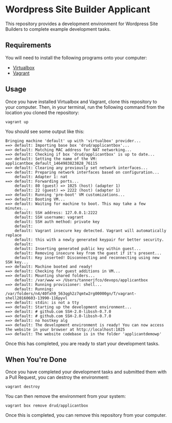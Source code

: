 # Wordpress Site Builder Applicant 
This repository provides a development environment for Wordpress Site Builders to complete example development tasks.

## Requirements
You will need to install the following programs onto your computer:
* [Virtualbox](https://www.virtualbox.org/wiki/Downloads)
* [Vagrant](https://www.vagrantup.com/downloads.html)

## Usage
Once you have installed Virtualbox and Vagrant, clone this repository to your computer. Then, in your terminal, run the following command from the location you cloned the repository:

```
vagrant up
```

You should see some output like this:

```
Bringing machine 'default' up with 'virtualbox' provider...
==> default: Importing base box 'drud/applicantbox'...
==> default: Matching MAC address for NAT networking...
==> default: Checking if box 'drud/applicantbox' is up to date...
==> default: Setting the name of the VM: applicantbox_default_1464983823828_76115
==> default: Clearing any previously set network interfaces...
==> default: Preparing network interfaces based on configuration...
    default: Adapter 1: nat
==> default: Forwarding ports...
    default: 80 (guest) => 1025 (host) (adapter 1)
    default: 22 (guest) => 2222 (host) (adapter 1)
==> default: Running 'pre-boot' VM customizations...
==> default: Booting VM...
==> default: Waiting for machine to boot. This may take a few minutes...
    default: SSH address: 127.0.0.1:2222
    default: SSH username: vagrant
    default: SSH auth method: private key
    default:
    default: Vagrant insecure key detected. Vagrant will automatically replace
    default: this with a newly generated keypair for better security.
    default:
    default: Inserting generated public key within guest...
    default: Removing insecure key from the guest if it's present...
    default: Key inserted! Disconnecting and reconnecting using new SSH key...
==> default: Machine booted and ready!
==> default: Checking for guest additions in VM...
==> default: Mounting shared folders...
    default: /var/www => /Users/tannerjfco/devops/applicantbox
==> default: Running provisioner: shell...
    default: Running: /var/folders/n4/40fxh9_563qgh2z7qmtw2rg00000gn/T/vagrant-shell20160603-13990-116pyvl
==> default: stdin: is not a tty
==> default: Starting up the development environment...
==> default: # github.com SSH-2.0-libssh-0.7.0
==> default: # github.com SSH-2.0-libssh-0.7.0
==> default: no hostkey alg
==> default: The development environment is ready! You can now access the website in your browser at http://localhost:1025
==> default: The website codebase is in the folder 'applicantdemowp'
```

Once this has completed, you are ready to start your development tasks.

## When You're Done
Once you have completed your development tasks and submitted them with a Pull Request, you can destroy the environment:

```
vagrant destroy
```

You can then remove the environment from your system:

```
vagrant box remove drud/applicantbox
```

Once this is completed, you can remove this repository from your computer.
